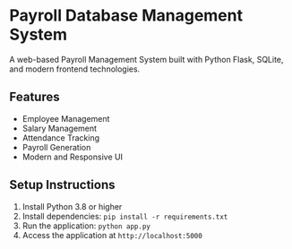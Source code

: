 # Payroll Database Management System

A web-based Payroll Management System built with Python Flask, SQLite, and modern frontend technologies.

## Features
- Employee Management
- Salary Management
- Attendance Tracking
- Payroll Generation
- Modern and Responsive UI

## Setup Instructions
1. Install Python 3.8 or higher
2. Install dependencies: `pip install -r requirements.txt`
3. Run the application: `python app.py`
4. Access the application at `http://localhost:5000`
